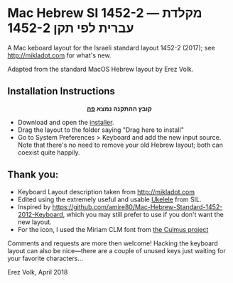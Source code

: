 # Mac Hebrew SI 1452-2 ― מקלדת עברית לפי תקן 1452-2

A Mac keboard layout for the Israeli standard layout 1452-2 (2017); see http://mikladot.com for what's new.

Adapted from the standard MacOS Hebrew layout by Erez Volk.

## Installation Instructions

<p align="center" direction="rtl"><b>קובץ ההתקנה נמצא <a href="Hebrew%20SI%201452-2.dmg?raw=true">פה</a></b></p>

- Download and open the [installer](Hebrew%20SI%201452-2.dmg?raw=true).
- Drag the layout to the folder saying "Drag here to install"
- Go to System Preferences > Keyboard and add the new input source. Note that there's 
  no need to remove your old Hebrew layout; both can coexist quite happily.

## Thank you:
- Keyboard Layout description taken from http://mikladot.com
- Edited using the extremely useful and usable [Ukelele](http://scripts.sil.org/cms/scripts/page.php?site_id=nrsi&id=ukelele) from SIL.
- Inspired by https://github.com/amire80/Mac-Hebrew-Standard-1452-2012-Keyboard, which you may still prefer to use if you don't want the new layout.
- For the icon, I used the Miriam CLM font from [the Culmus project](http://culmus.sourceforge.net/index.html)

Comments and requests are more then welcome!
Hacking the keyboard layout can also be nice―there are a couple of unused keys just waiting for your favorite characters...

Erez Volk, April 2018


